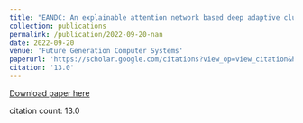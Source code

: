 ```yaml
---
title: "EANDC: An explainable attention network based deep adaptive clustering model for mental health treatment"
collection: publications
permalink: /publication/2022-09-20-nan
date: 2022-09-20
venue: 'Future Generation Computer Systems'
paperurl: 'https://scholar.google.com/citations?view_op=view_citation&hl=en&user=CCckbEUAAAAJ&citation_for_view=CCckbEUAAAAJ:URolC5Kub84C'
citation: '13.0'
---
```

[Download paper here](https://scholar.google.com/citations?view_op=view_citation&hl=en&user=CCckbEUAAAAJ&citation_for_view=CCckbEUAAAAJ:URolC5Kub84C)

citation count: 13.0
